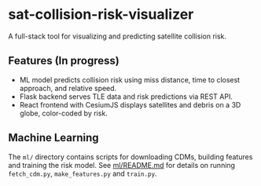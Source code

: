 # sat-collision-risk-visualizer

A full-stack tool for visualizing and predicting satellite collision risk.

## Features (In progress)

- ML model predicts collision risk using miss distance, time to closest approach, and relative speed.
- Flask backend serves TLE data and risk predictions via REST API.
- React frontend with CesiumJS displays satellites and debris on a 3D globe, color-coded by risk.

## Machine Learning

The `ml/` directory contains scripts for downloading CDMs, building features and
training the risk model. See [ml/README.md](ml/README.md) for details on running
`fetch_cdm.py`, `make_features.py` and `train.py`.
